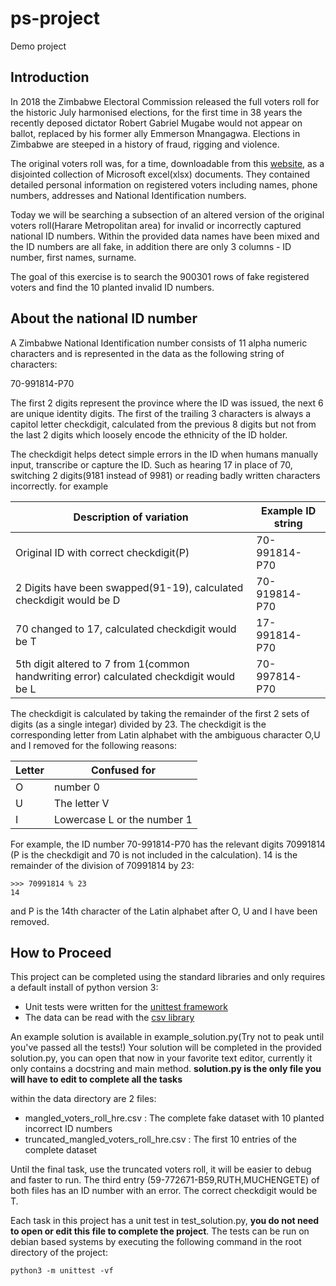 # ps-project
Demo project 

## Introduction

In 2018 the Zimbabwe Electoral Commission released the full voters roll for the historic July harmonised elections, for the first time in 38 years the recently deposed dictator Robert Gabriel Mugabe would not appear on ballot, replaced by his former ally Emmerson Mnangagwa. Elections in Zimbabwe are steeped in a history of fraud, rigging and violence.

The original voters roll was, for a time, downloadable from this [website](https://zimelection.com/votersroll.php), as a disjointed collection of Microsoft excel(xlsx) documents. They contained detailed personal information on registered voters including names, phone numbers, addresses and National Identification numbers.

Today we will be searching a subsection of an altered version of the original voters roll(Harare Metropolitan area) for invalid or incorrectly captured national ID numbers. Within the provided data names have been mixed and the ID numbers are all fake, in addition there are only 3 columns - ID number, first names, surname. 

The goal of this exercise is to search the 900301 rows of fake registered voters and find the 10 planted invalid ID numbers.

## About the national ID number

A Zimbabwe National Identification number consists of 11 alpha numeric characters and is represented in the data as the following string of characters:

70-991814-P70

The first 2 digits represent the province where the ID was issued, the next 6 are unique identity digits. The first of the trailing 3 characters is always a capitol letter checkdigit, calculated from the previous 8 digits but not from the last 2 digits which loosely encode the ethnicity of the ID holder.

The checkdigit helps detect simple errors in the ID when humans manually input, transcribe or capture the ID. Such as hearing 17 in place of 70, switching 2 digits(9181 instead of 9981) or reading badly written characters incorrectly. for example

| Description of variation | Example ID string |
| --- | --- |
| Original ID with correct checkdigit(P)                                               | 70-991814-P70 |
| 2 Digits have been swapped(91-19), calculated checkdigit would be D                    | 70-919814-P70 |
| 70 changed to 17, calculated checkdigit would be T                                         | 17-991814-P70 |
| 5th digit altered to 7 from 1(common handwriting error) calculated checkdigit would be L   | 70-997814-P70 |

The checkdigit is calculated by taking the remainder of the first 2 sets of digits (as a single integar) divided by 23. The checkdigit is the corresponding letter from Latin alphabet with the ambiguous character O,U and I removed for the following reasons:

| Letter | Confused for |
| --- | --- |
| O | number 0 |
| U | The letter V |
| I | Lowercase L or the number 1 |

For example, the ID number 70-991814-P70 has the relevant digits 70991814 (P is the checkdigit and 70 is not included in the calculation). 14 is the remainder of the division of 70991814 by 23:
```
>>> 70991814 % 23
14
```
and P is the 14th character of the Latin alphabet after O, U and I have been removed.
 
## How to Proceed

This project can be completed using the standard libraries and only requires a default install of python version 3:
- Unit tests were written for the [unittest framework](https://docs.python.org/3/library/unittest.html)
- The data can be read with the [csv library](https://docs.python.org/3/library/csv.html)

An example solution is available in example_solution.py(Try not to peak until you've passed all the tests!)
Your solution will be completed in the provided solution.py, you can open that now in your favorite text editor, currently it only contains a docstring and main method. **solution.py is the only file you will have to edit to complete all the tasks**

within the data directory are 2 files:
- mangled_voters_roll_hre.csv : The complete fake dataset with 10 planted incorrect ID numbers 
- truncated_mangled_voters_roll_hre.csv : The first 10 entries of the complete dataset

Until the final task, use the truncated voters roll, it will be easier to debug and faster to run.
The third entry (59-772671-B59,RUTH,MUCHENGETE) of both files has an ID number with an error. The correct checkdigit would be T.

Each task in this project has a unit test in test_solution.py, **you do not need to open or edit this file to complete the project**. The tests can be run on debian based systems by executing the following command in the root directory of the project:
```
python3 -m unittest -vf
```

